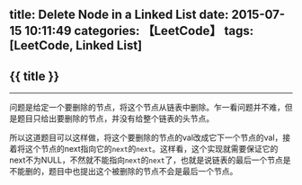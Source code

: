 title: Delete Node in a Linked List
date: 2015-07-15 10:11:49
categories: 【LeetCode】
tags: [LeetCode, Linked List]
---
## {{ title }} ##

---

问题是给定一个要删除的节点，将这个节点从链表中删除。乍一看问题并不难，但是题目只给出要删除的节点，并没有给整个链表的头节点。

所以这道题目可以这样做，将这个要删除的节点的val改成它下一个节点的val，接着将这个节点的next指向它的`next`的`next`。这样看，这个实现就需要保证它的next不为NULL，不然就不能指向`next`的`next`了，也就是说链表的最后一个节点是不能删的，题目中也提出这个被删除的节点不会是最后一个节点。